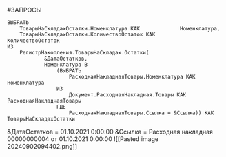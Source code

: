 #ЗАПРОСЫ
```bsl
ВЫБРАТЬ
	ТоварыНаСкладахОстатки.Номенклатура КАК				Номенклатура,
	ТоварыНаСкладахОстатки.КоличествоОстаток КАК		КоличествоОстаток
ИЗ
	РегистрНакопления.ТоварыНаСкладах.Остатки(
			&ДатаОстатков,
			Номенклатура В
				(ВЫБРАТЬ
					РасходнаяНакладнаяТовары.Номенклатура КАК Номенклатура
				ИЗ
					Документ.РасходнаяНакладная.Товары КАК РасходнаяНакладнаяТовары
				ГДЕ
					РасходнаяНакладнаяТовары.Ссылка = &Ссылка)) КАК ТоварыНаСкладахОстатки
```
&ДатаОстатков = 01.10.2021 0:00:00
&Ссылка = Расходная накладная 00000000004 от 01.10.2021 0:00:00
![[Pasted image 20240902094402.png]]